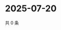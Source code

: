 # 2025-07-20

共 0 条

<!-- BEGIN ZHIHUVIDEO -->
<!-- 最后更新时间 Sun Jul 20 2025 01:11:14 GMT+0800 (China Standard Time) -->

<!-- END ZHIHUVIDEO -->
